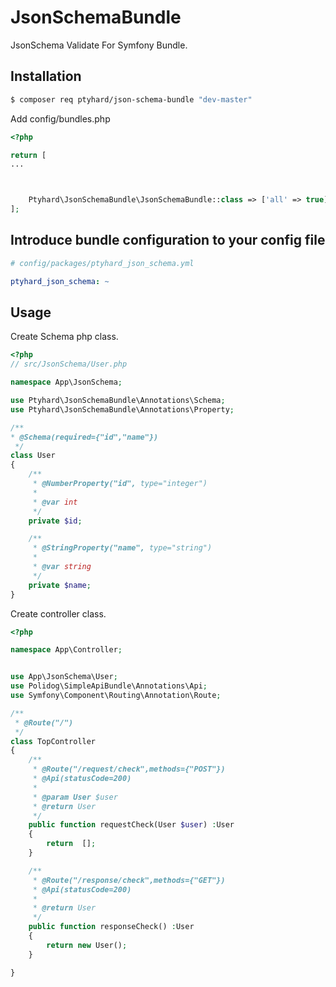 # JsonSchemaBundle

JsonSchema Validate For Symfony Bundle.

## Installation

```bash 
$ composer req ptyhard/json-schema-bundle "dev-master"
```

Add config/bundles.php

```php
<?php

return [
...



    Ptyhard\JsonSchemaBundle\JsonSchemaBundle::class => ['all' => true]
];

```

## Introduce bundle configuration to your config file

```yaml
# config/packages/ptyhard_json_schema.yml

ptyhard_json_schema: ~
```

## Usage

Create Schema php class.

```php
<?php
// src/JsonSchema/User.php

namespace App\JsonSchema;

use Ptyhard\JsonSchemaBundle\Annotations\Schema;
use Ptyhard\JsonSchemaBundle\Annotations\Property;

/**
* @Schema(required={"id","name"})
 */
class User 
{
    /**
     * @NumberProperty("id", type="integer")
     *
     * @var int
     */
    private $id;

    /**
     * @StringProperty("name", type="string")
     *
     * @var string
     */
    private $name;
}

```

Create controller class.

```php
<?php

namespace App\Controller;


use App\JsonSchema\User;
use Polidog\SimpleApiBundle\Annotations\Api;
use Symfony\Component\Routing\Annotation\Route;

/**
 * @Route("/")
 */
class TopController
{
    /**
     * @Route("/request/check",methods={"POST"}) 
     * @Api(statusCode=200)
     *
     * @param User $user
     * @return User
     */
    public function requestCheck(User $user) :User
    {
        return  [];
    }

    /**
     * @Route("/response/check",methods={"GET"}) 
     * @Api(statusCode=200)
     *
     * @return User
     */
    public function responseCheck() :User
    {
        return new User();
    }

}
```



